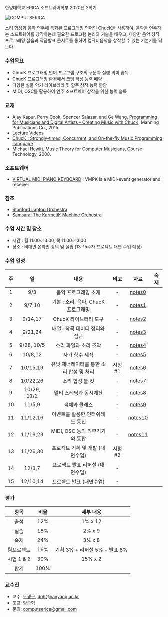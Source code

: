 한양대학교 ERICA 소프트웨어학부 2020년 2학기

![COMPUTSERICA](https://i.imgur.com/3A8uLLH.png)

소리 합성과 음악 연주에 특화된 프로그래밍 언어인 ChucK을 사용하여, 음악을 연주하는 소프트웨어를 창작하는데 필요한 프로그램 논리와 기술을 배우고, 다양한 음악 창작 프로그래밍 실습과 작품발표 콘서트를 통하여 컴퓨터음악을 창작할 수 있는 기본기를 닦는다.

### 수업목표

-	ChucK 프로그래밍 언어 프로그램 구조의 구문과 실행 의미 습득
-	ChucK 프로그래밍 환경에서 코딩 작성 능력 배양
-	다양한 실물 악기 라이브러리 및 합주 창작 능력 함양
-	MIDI, OSC를 활용하여 연주 소프트웨어 창작을 위한 능력 습득

### 교재

-	Ajay Kapur, Perry Cook, Spencer Salazar, and Ge Wang, [Programming for Musicians and Digital Artists - Creating Music with ChucK](https://www.manning.com/books/programming-for-musicians-and-digital-artists), Manning Publications Co., 2015.
-	[Lecture Videos](https://www.kadenze.com/courses/introduction-to-programming-for-musicians-and-digital-artists/info)
-	[ChucK : Strongly-timed, Concurrent, and On-the-fly Music Programming Language](https://chuck.cs.princeton.edu/)
-	Michael Hewitt, Music Theory for Computer Musicians, Course Technology, 2008.

### 소프트웨어

-	[VIRTUAL MIDI PIANO KEYBOARD](http://vmpk.sourceforge.net/) : VMPK is a MIDI-event generator and receiver

### 참조

-	[Stanford Laptop Orchestra](http://slork.stanford.edu/)
-	[Samsara: The KarmetiK Machine Orchestra](https://www.facebook.com/karmetik/videos/10153588268247091/)

### 수업 시간 및 장소

-	시간 : 월 11:00~13:00, 목 11:00~13:00
-	장소 : 비대면 온라인 강의 및 실습 (13-15주차 프로젝트 대면 수업 예정) 

### 수업 일정

| 주 | 일 | 내용                                     | 비고   | 자료                                                                                          | 숙제 |
|:--:|:--:|:----------------------------------------:|:------:|:---------------------------------------------------------------------------------------------:|:----:|
| 1  |  9/3  |               음악 프로그래밍 소개   |   \-   | [notes0](https://drive.google.com/file/d/1D3iad52W4JVhNyx4Mq1dJgcn_zzKJ43-/view?usp=sharing)  |      |
| 2  |  9/7,10  | 기본 : 소리, 음파, ChucK 프로그래밍 |   \-   | [notes1](https://drive.google.com/file/d/1D30xAwXdKHxRP8aJfIx5zzMM0-rbnemh/view?usp=sharing)  |      |
| 3  | 9/14,17   |          ChucK 라이브러리 도구           |   \-   | [notes2](https://drive.google.com/file/d/1RYjOnLYOyjBcTN5aoOhnQMFotaDU-xo2/view?usp=sharing)  |      |
| 4  | 9/21,24   |      배열 : 작곡 데이터 정리와 접근      |   \-   | [notes3](https://drive.google.com/file/d/1RiRPwouV9YrCoaZTwQT-0srWrEWIxdFU/view?usp=sharing)  |      |
| 5  | 9/28, 10/5   |          소리 파일과 소리 조작           |   \-   | [notes4](https://drive.google.com/file/d/1PLj5RkghvPmZ_vV9JR3VbmGToHrj4zJ1/view?usp=sharing)  |      |
| 6  | 10/8,12   |              자가 함수 제작              |   \-   | [notes5](https://drive.google.com/file/d/1-2Wm17impsLzfA2c-WZGAuhwID4R1yQ1/view?usp=sharing)  |      |
| 7  | 10/15,19   | 유닛 제너레이터를 통한 소리 합성 및 처리 | 시험#1 | [notes6](https://drive.google.com/file/d/1-uMk-PfVLfhMKErEpw8Tb5vu_i2731TG/view?usp=sharing)  |      |
| 8  | 10/22,26   |             소리 합성 툴 킷              |   \-   | [notes7](https://drive.google.com/file/d/1-vB-2tq6fFJS_tQAJikzLOR7InDZoF6O/view?usp=sharing)  |      |
| 9  | 10/29, 11/2   |          멀티 스레딩과 동시계산          |   \-   | [notes8](https://drive.google.com/file/d/1H5F1EG2VHSj77s0ehX41NiyEha9RPa0i/view?usp=sharing)  |      |
| 10 | 11/5,9   |              객체와 클래스               |   \-   | [notes9](https://drive.google.com/file/d/1DcZNs7V_u5ymwLgzhEZq7TgL_dkAXSjQ/view?usp=sharing)  |      |
| 11 | 11/12,16   |     이벤트를 활용한 인터쉬레드 통신      |   \-   | [notes10](https://drive.google.com/file/d/1gG3Mo-etcVq9bhuwOmTMncIeqDKBy9fk/view?usp=sharing) |      |
| 12 | 11/19,23   |      MIDI, OSC 등의 외부기기와 통합      |   \-   | [notes11](https://drive.google.com/file/d/1KI1nxgeaQCwtxCw9zug1A5KKG33tUgY1/view?usp=sharing) |      |
| 13 | 11/26,30   |          프로젝트 기획 및 개발 (대면수업)           | 시험#2 |                                                                                               |      |
| 14 | 12/3,7   |             프로젝트 발표 리허설 (대면수업)             |   \-   |                                                                                               |      |
| 15 | 12/10,14   |              프로젝트 발표 (대면수업)              |   \-   |                                                                                               |      

### 평가

| 항목 | 비율 | 세부 내용 |
|:---:|:---:|:---:|
| 출석 | 12% | 1% x 12 |
| 실습 | 18% | 2% x 9 |
| 숙제 | 24% | 3% x 8 |
| 팀프로젝트 | 16% | 기획 3% + 리허설 5% + 발표 8% |
| 시험 1 & 2 | 30% | 15% x 2 |
| 합계 | 100% |  |


### 교수진

-	교수: [도경구](http://doggzone.github.io/home), doh@hanyang.ac.kr
-	조교: 양준혁
-	문의: computserica@gmail.com
